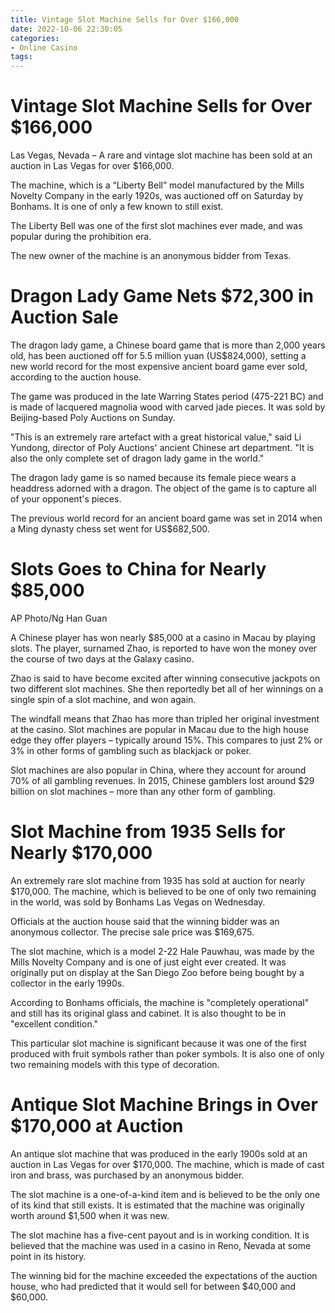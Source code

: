```yaml
---
title: Vintage Slot Machine Sells for Over $166,000 
date: 2022-10-06 22:30:05
categories:
- Online Casino
tags:
---
```



#  Vintage Slot Machine Sells for Over $166,000 

Las Vegas, Nevada – A rare and vintage slot machine has been sold at an auction in Las Vegas for over $166,000.

The machine, which is a “Liberty Bell” model manufactured by the Mills Novelty Company in the early 1920s, was auctioned off on Saturday by Bonhams. It is one of only a few known to still exist.

The Liberty Bell was one of the first slot machines ever made, and was popular during the prohibition era.

The new owner of the machine is an anonymous bidder from Texas.

#  Dragon Lady Game Nets $72,300 in Auction Sale 

The dragon lady game, a Chinese board game that is more than 2,000 years old, has been auctioned off for 5.5 million yuan (US$824,000), setting a new world record for the most expensive ancient board game ever sold, according to the auction house.

The game was produced in the late Warring States period (475-221 BC) and is made of lacquered magnolia wood with carved jade pieces. It was sold by Beijing-based Poly Auctions on Sunday.

"This is an extremely rare artefact with a great historical value," said Li Yundong, director of Poly Auctions' ancient Chinese art department. "It is also the only complete set of dragon lady game in the world." 

The dragon lady game is so named because its female piece wears a headdress adorned with a dragon. The object of the game is to capture all of your opponent's pieces. 

The previous world record for an ancient board game was set in 2014 when a Ming dynasty chess set went for US$682,500.

#  Slots Goes to China for Nearly $85,000 

AP Photo/Ng Han Guan

A Chinese player has won nearly $85,000 at a casino in Macau by playing slots. The player, surnamed Zhao, is reported to have won the money over the course of two days at the Galaxy casino.

Zhao is said to have become excited after winning consecutive jackpots on two different slot machines. She then reportedly bet all of her winnings on a single spin of a slot machine, and won again.

The windfall means that Zhao has more than tripled her original investment at the casino. Slot machines are popular in Macau due to the high house edge they offer players – typically around 15%. This compares to just 2% or 3% in other forms of gambling such as blackjack or poker.

Slot machines are also popular in China, where they account for around 70% of all gambling revenues. In 2015, Chinese gamblers lost around $29 billion on slot machines – more than any other form of gambling.

#  Slot Machine from 1935 Sells for Nearly $170,000 

An extremely rare slot machine from 1935 has sold at auction for nearly $170,000. The machine, which is believed to be one of only two remaining in the world, was sold by Bonhams Las Vegas on Wednesday.

Officials at the auction house said that the winning bidder was an anonymous collector. The precise sale price was $169,675.

The slot machine, which is a model 2-22 Hale Pauwhau, was made by the Mills Novelty Company and is one of just eight ever created. It was originally put on display at the San Diego Zoo before being bought by a collector in the early 1990s.

According to Bonhams officials, the machine is "completely operational" and still has its original glass and cabinet. It is also thought to be in "excellent condition."

This particular slot machine is significant because it was one of the first produced with fruit symbols rather than poker symbols. It is also one of only two remaining models with this type of decoration.

#  Antique Slot Machine Brings in Over $170,000 at Auction

An antique slot machine that was produced in the early 1900s sold at an auction in Las Vegas for over $170,000. The machine, which is made of cast iron and brass, was purchased by an anonymous bidder.

The slot machine is a one-of-a-kind item and is believed to be the only one of its kind that still exists. It is estimated that the machine was originally worth around $1,500 when it was new.

The slot machine has a five-cent payout and is in working condition. It is believed that the machine was used in a casino in Reno, Nevada at some point in its history.

The winning bid for the machine exceeded the expectations of the auction house, who had predicted that it would sell for between $40,000 and $60,000.